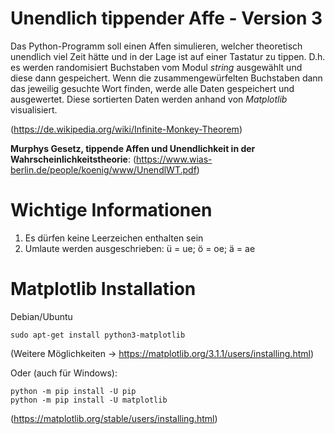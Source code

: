 # Unendlich tippender Affe - Version 3

Das Python-Programm soll einen Affen simulieren, welcher theoretisch unendlich viel Zeit hätte und in der Lage ist auf einer Tastatur zu tippen. 
D.h. es werden randomisiert Buchstaben vom Modul *string* ausgewählt und diese dann gespeichert. Wenn die zusammengewürfelten Buchstaben dann das 
jeweilig gesuchte Wort finden, werde alle Daten gespeichert und ausgewertet. Diese sortierten Daten werden anhand von *Matplotlib* 
visualisiert.

(https://de.wikipedia.org/wiki/Infinite-Monkey-Theorem)

**Murphys Gesetz, tippende Affen und Unendlichkeit in der Wahrscheinlichkeitstheorie**: 
(https://www.wias-berlin.de/people/koenig/www/UnendlWT.pdf)
 
# Wichtige Informationen

  1. Es dürfen keine Leerzeichen enthalten sein
  2. Umlaute werden ausgeschrieben: ü = ue; ö = oe; ä = ae

# Matplotlib Installation

Debian/Ubuntu

    sudo apt-get install python3-matplotlib

(Weitere Möglichkeiten -> https://matplotlib.org/3.1.1/users/installing.html)

Oder (auch für Windows):

    python -m pip install -U pip
    python -m pip install -U matplotlib


(https://matplotlib.org/stable/users/installing.html)


